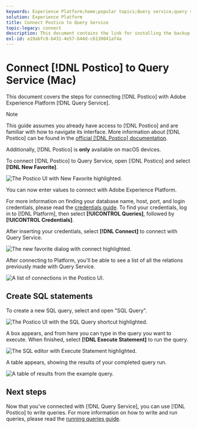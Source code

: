 ```yaml
---
keywords: Experience Platform;home;popular topics;Query service;query service;postico;Postico;connect to query service;
solution: Experience Platform
title: Connect Postico to Query Service
topic-legacy: connect
description: This document contains the link for installing the backup client Postico for Adobe Experience Platform Query Service.
exl-id: a19abfc8-b431-4e57-b44d-c6130041af4a
---
```

# Connect [!DNL Postico] to Query Service (Mac)

This document covers the steps for connecting [!DNL Postico] with Adobe Experience Platform [!DNL Query Service].

>[!NOTE]
>
> This guide assumes you already have access to [!DNL Postico] and are familiar with how to navigate its interface. More information about [!DNL Postico] can be found in the [official [!DNL Postico] documentation](https://eggerapps.at/postico/docs).
> 
> Additionally, [!DNL Postico] is **only** available on macOS devices.

To connect [!DNL Postico] to Query Service, open [!DNL Postico] and select **[!DNL New Favorite]**.

![The Postico UI with New Favorite highlighted.](../images/clients/postico/open-postico.png)

You can now enter values to connect with Adobe Experience Platform. 

For more information on finding your database name, host, port, and login credentials, please read the [credentials guide](../ui/credentials.md). To find your credentials, log in to [!DNL Platform], then select **[!UICONTROL Queries]**, followed by **[!UICONTROL Credentials]**.

After inserting your credentials, select **[!DNL Connect]** to connect with Query Service.

![The new favorite dialog with connect highlighted.](../images/clients/postico/authentication-details.png)

After connecting to Platform, you'll be able to see a list of all the relations previously made with Query Service.

![A list of connections in the Postico UI.](../images/clients/postico/show-queries.png)

## Create SQL statements

To create a new SQL query, select and open "SQL Query".

![The Postico UI with the SQL Query shortcut highlighted.](../images/clients/postico/create-query.png)

A box appears, and from here you can type in the query you want to execute. When finished, select **[!DNL Execute Statement]** to run the query.

![The SQL editor with Execute Statement highlighted.](../images/clients/postico/run-statement.png)

A table appears, showing the results of your completed query run.

![A table of results from the example query.](../images/clients/postico/query-results.png)

## Next steps

Now that you've connected with [!DNL Query Service], you can use [!DNL Postico] to write queries. For more information on how to write and run queries, please read the [running queries guide](../best-practices/writing-queries.md).
